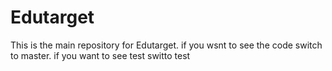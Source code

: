 # Edutarget
This is the main repository for Edutarget.
if you wsnt to see the code switch to master.
if you want to see test switto test
